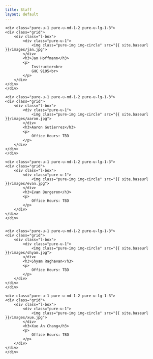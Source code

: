 ```yaml
---
title: Staff
layout: default
---
```


<div class="grids-example">
    <div class="pure-g">

    <div class="pure-u-1 pure-u-md-1-2 pure-u-lg-1-3">
    <div class="grid">
        <div class="l-box">
            <div class="pure-u-1">
                <img class="pure-img img-circle" src="{{ site.baseurl }}/images/jan.jpg">
            </div>
            <h3>Jan Hoffmann</h3>
            <p>
                Instructor<br>
                GHC 9105<br>
            </p>
        </div>
    </div>
    </div>

    <div class="pure-u-1 pure-u-md-1-2 pure-u-lg-1-3">
    <div class="grid">
        <div class="l-box">
            <div class="pure-u-1">
                <img class="pure-img img-circle" src="{{ site.baseurl }}/images/aaron.jpg">
            </div>
            <h3>Aaron Gutierrez</h3>
            <p>
                Office Hours: TBD
            </p>
        </div>
    </div>
    </div>

    <div class="pure-u-1 pure-u-md-1-2 pure-u-lg-1-3">
    <div class="grid">
        <div class="l-box">
            <div class="pure-u-1">
                <img class="pure-img img-circle" src="{{ site.baseurl }}/images/evan.jpg">
            </div>
            <h3>Evan Bergeron</h3>
            <p>
                Office Hours: TBD
            </p>
        </div>
    </div>
    </div>


    <div class="pure-u-1 pure-u-md-1-2 pure-u-lg-1-3">
    <div class="grid">
        <div class="l-box">
            <div class="pure-u-1">
                <img class="pure-img img-circle" src="{{ site.baseurl }}/images/shyam.jpg">
            </div>
            <h3>Shyam Raghavan</h3>
            <p>
                Office Hours: TBD
            </p>
        </div>
    </div>
    </div>

    <div class="pure-u-1 pure-u-md-1-2 pure-u-lg-1-3">
    <div class="grid">
        <div class="l-box">
            <div class="pure-u-1">
                <img class="pure-img img-circle" src="{{ site.baseurl }}/images/xue.jpg">
            </div>
            <h3>Xue An Chang</h3>
            <p>
                Office Hours: TBD
            </p>
        </div>
    </div>
    </div>
